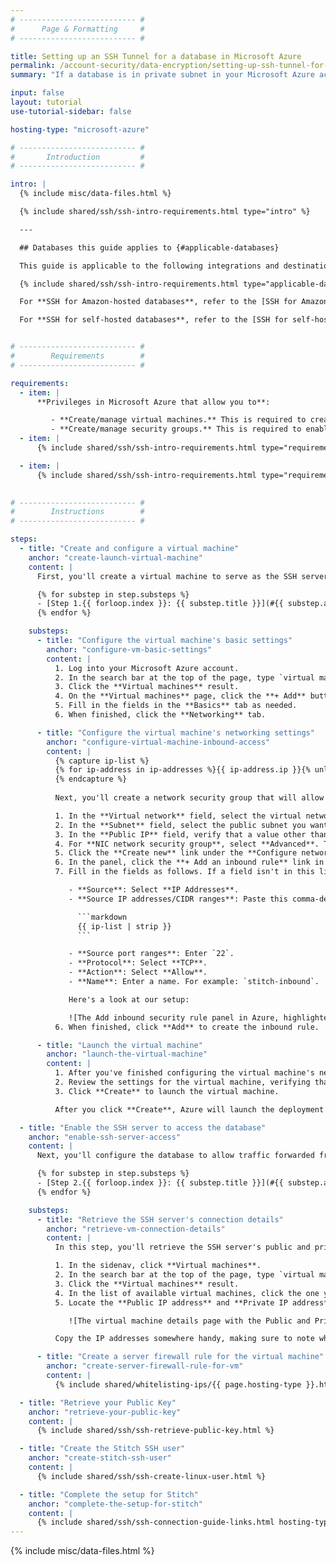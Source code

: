 ```yaml
---
# -------------------------- #
#      Page & Formatting     #
# -------------------------- #

title: Setting up an SSH Tunnel for a database in Microsoft Azure
permalink: /account-security/data-encryption/setting-up-ssh-tunnel-for-microsoft-azure
summary: "If a database is in private subnet in your Microsoft Azure account, you can use an SSH tunnel to connect Stitch. This tutorial will walk you through setting up an SSH server and configuring access for a Microsoft Azure SQL Server or Microsoft Azure SQL Data Warehouse connection to Stitch."

input: false
layout: tutorial
use-tutorial-sidebar: false

hosting-type: "microsoft-azure"

# -------------------------- #
#       Introduction         #
# -------------------------- #

intro: |
  {% include misc/data-files.html %}

  {% include shared/ssh/ssh-intro-requirements.html type="intro" %}

  ---

  ## Databases this guide applies to {#applicable-databases}

  This guide is applicable to the following integrations and destinations:

  {% include shared/ssh/ssh-intro-requirements.html type="applicable-databases" %}

  For **SSH for Amazon-hosted databases**, refer to the [SSH for Amazon guide]({{ link.security.ssh-amazon | prepend: site.baseurl }}).

  For **SSH for self-hosted databases**, refer to the [SSH for self-hosted databases guide]({{ link.security.ssh-generic | prepend: site.baseurl }}).


# -------------------------- #
#        Requirements        #
# -------------------------- #

requirements:
  - item: |
      **Privileges in Microsoft Azure that allow you to**:

         - **Create/manage virtual machines.** This is required to create the SSH server.
         - **Create/manage security groups.** This is required to enable access between Stitch, the SSH server, and the database.
  - item: |
      {% include shared/ssh/ssh-intro-requirements.html type="requirements" requirement-type="linux-familiarity" %}

  - item: |
      {% include shared/ssh/ssh-intro-requirements.html type="requirements" requirement-type="windows-ssh-client" %}
      

# -------------------------- #
#        Instructions        #
# -------------------------- #

steps:
  - title: "Create and configure a virtual machine"
    anchor: "create-launch-virtual-machine"
    content: |
      First, you'll create a virtual machine to serve as the SSH server. This publicly accessible instance will act as an intermediary, forwarding the traffic from Stitch through an encrypted tunnel to your private {{ destination.display_name }} instance.

      {% for substep in step.substeps %}
      - [Step 1.{{ forloop.index }}: {{ substep.title }}](#{{ substep.anchor }})
      {% endfor %}

    substeps:
      - title: "Configure the virtual machine's basic settings"
        anchor: "configure-vm-basic-settings"
        content: |
          1. Log into your Microsoft Azure account.
          2. In the search bar at the top of the page, type `virtual machines`.
          3. Click the **Virtual machines** result.
          4. On the **Virtual machines** page, click the **+ Add** button.
          5. Fill in the fields in the **Basics** tab as needed.
          6. When finished, click the **Networking** tab.

      - title: "Configure the virtual machine's networking settings"
        anchor: "configure-virtual-machine-inbound-access"
        content: |
          {% capture ip-list %}
          {% for ip-address in ip-addresses %}{{ ip-address.ip }}{% unless forloop.last == true %},{% endunless %}{% endfor %}
          {% endcapture %}
          
          Next, you'll create a network security group that will allow inbound traffic from Stitch's IP addresses.

          1. In the **Virtual network** field, select the virtual network you want to associate with the virtual machine.
          2. In the **Subnet** field, select the public subnet you want to associate with the virtual machine.
          3. In the **Public IP** field, verify that a value other than **None** is selected. This is required to allow Stitch to successfully connect to the virtual machine.
          4. For **NIC network security group**, select **Advanced**. This will display the **Configure network security group** field.
          5. Click the **Create new** link under the **Configure network security group** field. This will open the **Create network security group** panel.
          6. In the panel, click the **+ Add an inbound rule** link in the **Inbound rules** section. This will open the **Add inbound security rule** panel.
          7. Fill in the fields as follows. If a field isn't in this list, **use the default value**:

             - **Source**: Select **IP Addresses**.
             - **Source IP addresses/CIDR ranges**: Paste this comma-delimited list of Stitch's IP addresses:

               ```markdown
               {{ ip-list | strip }}
               ```

             - **Source port ranges**: Enter `22`.
             - **Protocol**: Select **TCP**.
             - **Action**: Select **Allow**.
             - **Name**: Enter a name. For example: `stitch-inbound`.

             Here's a look at our setup:

             ![The Add inbound security rule panel in Azure, highlighted]({{ site.baseurl }}/images/shared/ssh/azure-inbound-security-rule.png)
          6. When finished, click **Add** to create the inbound rule.

      - title: "Launch the virtual machine"
        anchor: "launch-the-virtual-machine"
        content: |
          1. After you've finished configuring the virtual machine's networking settings, click the **Review + create** tab.
          2. Review the settings for the virtual machine, verifying that the **Public IP** field is not **None**.
          3. Click **Create** to launch the virtual machine.

          After you click **Create**, Azure will launch the deployment process for the virtual machine. This may take a few minutes to complete.

  - title: "Enable the SSH server to access the database"
    anchor: "enable-ssh-server-access"
    content: |
      Next, you'll configure the database to allow traffic forwarded from the virtual machine to access the database server. This is accomplished by whitelisting the virtual machine's private IP address in the server's firewall settings.

      {% for substep in step.substeps %}
      - [Step 2.{{ forloop.index }}: {{ substep.title }}](#{{ substep.anchor }})
      {% endfor %}

    substeps:
      - title: "Retrieve the SSH server's connection details"
        anchor: "retrieve-vm-connection-details"
        content: |
          In this step, you'll retrieve the SSH server's public and private IP addresses. The private IP address will be used in the next step, whereas the public IP address will be used to complete the setup in Stitch.

          1. In the sidenav, click **Virtual machines**.
          2. In the search bar at the top of the page, type `virtual machines`.
          3. Click the **Virtual machines** result.
          4. In the list of available virtual machines, click the one you created in [Step 1](#create-launch-virtual-machine). This will open the instance's details page.
          5. Locate the **Public IP address** and **Private IP address** fields, which are highlighted in the image below:

             ![The virtual machine details page with the Public and Private IP address fields highlighted]({{ site.baseurl }}/images/shared/ssh/azure-ssh-connection-details.png)

          Copy the IP addresses somewhere handy, making sure to note which is public and which is private. Confusing these values will lead to an unsuccessful connection in Stitch.

      - title: "Create a server firewall rule for the virtual machine"
        anchor: "create-server-firewall-rule-for-vm"
        content: |
          {% include shared/whitelisting-ips/{{ page.hosting-type }}.html type="ssh" %}

  - title: "Retrieve your Public Key"
    anchor: "retrieve-your-public-key"
    content: |
      {% include shared/ssh/ssh-retrieve-public-key.html %}

  - title: "Create the Stitch SSH user"
    anchor: "create-stitch-ssh-user"
    content: |
      {% include shared/ssh/ssh-create-linux-user.html %}

  - title: "Complete the setup for Stitch"
    anchor: "complete-the-setup-for-stitch"
    content: |
      {% include shared/ssh/ssh-connection-guide-links.html hosting-type="generic" %}
---
```

{% include misc/data-files.html %}